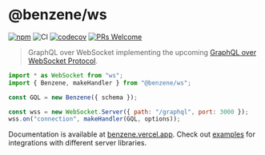 # @benzene/ws

[![npm](https://badgen.net/npm/v/@benzene/ws)](https://www.npmjs.com/package/@benzene/ws)
![CI](https://github.com/hoangvvo/benzene/workflows/CI/badge.svg)
[![codecov](https://codecov.io/gh/hoangvvo/benzene/branch/main/graph/badge.svg?token=KUCEOC1JT2)](https://codecov.io/gh/hoangvvo/benzene)
[![PRs Welcome](https://badgen.net/badge/PRs/welcome/ff5252)](/CONTRIBUTING.md)

> GraphQL over WebSocket implementing the upcoming [GraphQL over WebSocket Protocol](https://github.com/enisdenjo/graphql-ws/blob/master/PROTOCOL.md).

```js
import * as WebSocket from "ws";
import { Benzene, makeHandler } from "@benzene/ws";

const GQL = new Benzene({ schema });

const wss = new WebSocket.Server({ path: "/graphql", port: 3000 });
wss.on("connection", makeHandler(GQL, options));
```

Documentation is available at [benzene.vercel.app](https://benzene.vercel.app/).
Check out [examples](https://benzene.vercel.app/examples) for integrations with different server libraries.